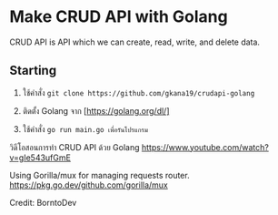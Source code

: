 # Make CRUD API with Golang

CRUD API is API which we can create, read, write, and delete data.

## Starting
1. ใช้คำสั่ง ``` git clone https://github.com/gkana19/crudapi-golang ```

2. ติดตั้ง Golang จาก [https://golang.org/dl/]

3. ใช้คำสั่ง ```go run main.go เพื่อรันโปรแกรม ```

วิดีโอสอนการทำ CRUD API ด้วย Golang https://www.youtube.com/watch?v=gIe543ufGmE

Using Gorilla/mux for managing requests router. https://pkg.go.dev/github.com/gorilla/mux

Credit: BorntoDev